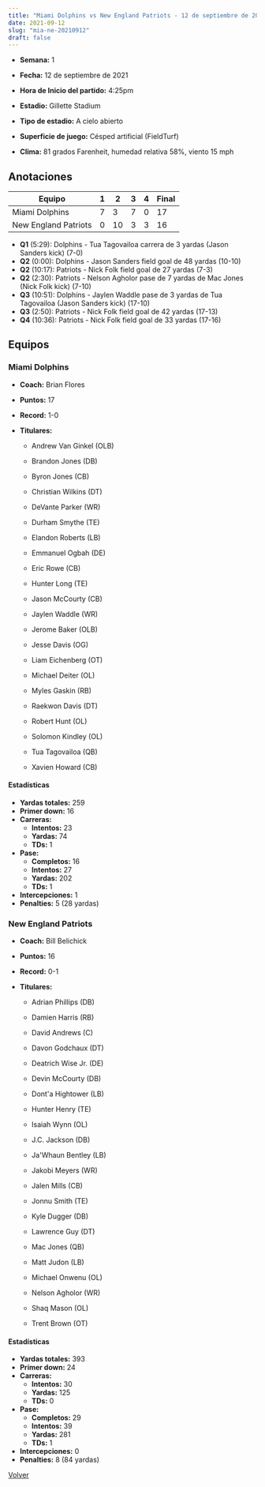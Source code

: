```yaml
---
title: "Miami Dolphins vs New England Patriots - 12 de septiembre de 2021"
date: 2021-09-12
slug: "mia-ne-20210912"
draft: false
---
```


* **Semana:** 1
* **Fecha:** 12 de septiembre de 2021

* **Hora de Inicio del partido:** 4:25pm
* **Estadio:** Gillette Stadium
* **Tipo de estadio:** A cielo abierto
* **Superficie de juego:** Césped artificial (FieldTurf)
* **Clima:** 81 grados Farenheit, humedad relativa 58%, viento 15 mph





## Anotaciones
| Equipo | 1 | 2 | 3 | 4 | Final |
|--------|---|---|---|---|-------|
| Miami Dolphins  | 7 | 3 | 7 | 0  | 17 |
| New England Patriots  | 0 | 10 | 3 | 3  | 16 |
* **Q1** (5:29): Dolphins - Tua Tagovailoa carrera de 3 yardas (Jason Sanders kick) (7-0)
* **Q2** (0:00): Dolphins - Jason Sanders field goal de 48 yardas (10-10)
* **Q2** (10:17): Patriots - Nick Folk field goal de 27 yardas (7-3)
* **Q2** (2:30): Patriots - Nelson Agholor pase de 7 yardas de Mac Jones (Nick Folk kick) (7-10)
* **Q3** (10:51): Dolphins - Jaylen Waddle pase de 3 yardas de Tua Tagovailoa (Jason Sanders kick) (17-10)
* **Q3** (2:50): Patriots - Nick Folk field goal de 42 yardas (17-13)
* **Q4** (10:36): Patriots - Nick Folk field goal de 33 yardas (17-16)


## Equipos


### Miami Dolphins
* **Coach:** Brian Flores
* **Puntos:** 17
* **Record:** 1-0
* **Titulares:** 

  * Andrew Van Ginkel (OLB) 

  * Brandon Jones (DB) 

  * Byron Jones (CB) 

  * Christian Wilkins (DT) 

  * DeVante Parker (WR) 

  * Durham Smythe (TE) 

  * Elandon Roberts (LB) 

  * Emmanuel Ogbah (DE) 

  * Eric Rowe (CB) 

  * Hunter Long (TE) 

  * Jason McCourty (CB) 

  * Jaylen Waddle (WR) 

  * Jerome Baker (OLB) 

  * Jesse Davis (OG) 

  * Liam Eichenberg (OT) 

  * Michael Deiter (OL) 

  * Myles Gaskin (RB) 

  * Raekwon Davis (DT) 

  * Robert Hunt (OL) 

  * Solomon Kindley (OL) 

  * Tua Tagovailoa (QB) 

  * Xavien Howard (CB) 

#### Estadísticas
* **Yardas totales:** 259
* **Primer down:** 16
* **Carreras:**
  * **Intentos:** 23
  * **Yardas:** 74
  * **TDs:** 1
* **Pase:**
  * **Completos:** 16
  * **Intentos:** 27
  * **Yardas:** 202
  * **TDs:** 1
* **Intercepciones:** 1
* **Penalties:** 5 (28 yardas)

### New England Patriots
* **Coach:** Bill Belichick
* **Puntos:** 16
* **Record:** 0-1
* **Titulares:** 

  * Adrian Phillips (DB) 

  * Damien Harris (RB) 

  * David Andrews (C) 

  * Davon Godchaux (DT) 

  * Deatrich Wise Jr. (DE) 

  * Devin McCourty (DB) 

  * Dont'a Hightower (LB) 

  * Hunter Henry (TE) 

  * Isaiah Wynn (OL) 

  * J.C. Jackson (DB) 

  * Ja'Whaun Bentley (LB) 

  * Jakobi Meyers (WR) 

  * Jalen Mills (CB) 

  * Jonnu Smith (TE) 

  * Kyle Dugger (DB) 

  * Lawrence Guy (DT) 

  * Mac Jones (QB) 

  * Matt Judon (LB) 

  * Michael Onwenu (OL) 

  * Nelson Agholor (WR) 

  * Shaq Mason (OL) 

  * Trent Brown (OT) 

#### Estadísticas
* **Yardas totales:** 393
* **Primer down:** 24
* **Carreras:**
  * **Intentos:** 30
  * **Yardas:** 125
  * **TDs:** 0
* **Pase:**
  * **Completos:** 29
  * **Intentos:** 39
  * **Yardas:** 281
  * **TDs:** 1
* **Intercepciones:** 0
* **Penalties:** 8 (84 yardas)


[Volver](/historia/2021)
